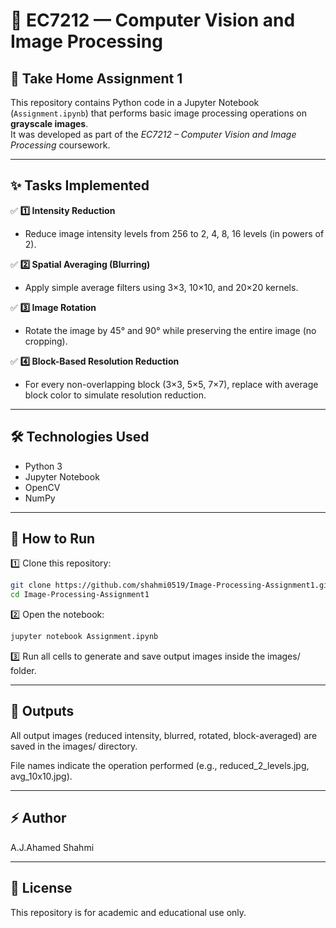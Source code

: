 # 📌 EC7212 — Computer Vision and Image Processing  
## 📝 Take Home Assignment 1  

This repository contains Python code in a Jupyter Notebook (`Assignment.ipynb`) that performs basic image processing operations on **grayscale images**.  
It was developed as part of the *EC7212 – Computer Vision and Image Processing* coursework.  

---

## ✨ Tasks Implemented  
✅ **1️⃣ Intensity Reduction**  
- Reduce image intensity levels from 256 to 2, 4, 8, 16 levels (in powers of 2).  

✅ **2️⃣ Spatial Averaging (Blurring)**  
- Apply simple average filters using 3×3, 10×10, and 20×20 kernels.  

✅ **3️⃣ Image Rotation**  
- Rotate the image by 45° and 90° while preserving the entire image (no cropping).  

✅ **4️⃣ Block-Based Resolution Reduction**  
- For every non-overlapping block (3×3, 5×5, 7×7), replace with average block color to simulate resolution reduction.  

---

## 🛠 Technologies Used  
- Python 3  
- Jupyter Notebook  
- OpenCV  
- NumPy  

---

## 🚀 How to Run  
1️⃣ Clone this repository:  
```bash
git clone https://github.com/shahmi0519/Image-Processing-Assignment1.git
cd Image-Processing-Assignment1
```
2️⃣ Open the notebook:
```bash
jupyter notebook Assignment.ipynb
```
3️⃣ Run all cells to generate and save output images inside the images/ folder.

---

## 📌 Outputs
All output images (reduced intensity, blurred, rotated, block-averaged) are saved in the images/ directory.

File names indicate the operation performed (e.g., reduced_2_levels.jpg, avg_10x10.jpg).

---

## ⚡ Author
A.J.Ahamed Shahmi

---

## 📄 License
This repository is for academic and educational use only.
